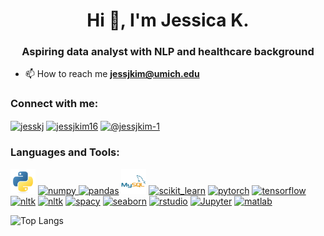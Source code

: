 
<!--
**Jessicak016/Jessicak016** is a ✨ _special_ ✨ repository because its `README.md` (this file) appears on your GitHub profile.

Here are some ideas to get you started:

- 🔭 I’m currently working on ...
- 🌱 I’m currently learning ...
- 👯 I’m looking to collaborate on ...
- 🤔 I’m looking for help with ...
- 💬 Ask me about ...
- 📫 How to reach me: ...
- 😄 Pronouns: ...
- ⚡ Fun fact: ...
-->
<h1 align="center">Hi 👋, I'm Jessica K.</h1>
<h3 align="center">Aspiring data analyst with NLP and healthcare background</h3>

- 📫 How to reach me **jessjkim@umich.edu**

<h3 align="left">Connect with me:</h3>
<p align="left">
<a href="https://linkedin.com/in/jesskj" target="blank"><img align="center" src="https://raw.githubusercontent.com/rahuldkjain/github-profile-readme-generator/master/src/images/icons/Social/linked-in-alt.svg" alt="jesskj" height="30" width="40" /></a>
<a href="https://kaggle.com/jessjkim16" target="blank"><img align="center" src="https://raw.githubusercontent.com/rahuldkjain/github-profile-readme-generator/master/src/images/icons/Social/kaggle.svg" alt="jessjkim16" height="30" width="40" /></a>
<a href="https://medium.com/@jessjkim-1" target="blank"><img align="center" src="https://raw.githubusercontent.com/rahuldkjain/github-profile-readme-generator/master/src/images/icons/Social/medium.svg" alt="@jessjkim-1" height="30" width="40" /></a>
</p>

<h3 align="left">Languages and Tools:</h3>
<p align="left">
<a href="https://www.python.org" target="_blank"><img src="https://raw.githubusercontent.com/devicons/devicon/master/icons/python/python-original.svg" alt="python" width="40" height="40"/></a>
<a href="https://numpy.org/" target="_blank"><img src="https://www.vectorlogo.zone/logos/numpy/numpy-icon.svg" alt="numpy" width="40" height="40"/>
<a href="https://pandas.pydata.org/" target="_blank"><img src="https://raw.githubusercontent.com/simple-icons/simple-icons/b057b4cc7c626d9352ec8c9e1da9899d02262d02/icons/pandas.svg" alt="pandas" width="40" height="40"/></a>
<a href="https://www.mysql.com/" target="_blank"><img src="https://raw.githubusercontent.com/devicons/devicon/master/icons/mysql/mysql-original-wordmark.svg" alt="mysql" width="40" height="40"/></a>
<a href="https://scikit-learn.org/stable/" target="_blank"><img src="https://upload.wikimedia.org/wikipedia/commons/0/05/Scikit_learn_logo_small.svg" alt="scikit_learn" width="40" height="40"/></a>
<a href="https://pytorch.org/" target="_blank"><img src="https://www.vectorlogo.zone/logos/pytorch/pytorch-icon.svg" alt="pytorch" width="40" height="40"/></a>
<a href="https://www.tensorflow.org/" target="_blank"><img src="https://www.vectorlogo.zone/logos/tensorflow/tensorflow-icon.svg" alt="tensorflow" width="40" height="30"/></a>
  <a href="https://www.nltk.org/" target="_blank"><img src="https://miro.medium.com/max/1184/1*5dQO7LHrsy3lIi2d0bgRLw.png" alt="nltk" width="40" height="40"/></a>
  <a href="https://spacy.io/" target="_blank"><img src="https://miro.medium.com/max/1184/1*5dQO7LHrsy3lIi2d0bgRLw.png" alt="nltk" width="40" height="40"/></a>
  <a href="https://matplotlib.org/" target="_blank"><img src="https://upload.wikimedia.org/wikipedia/commons/8/88/SpaCy_logo.svg" alt="spacy" width="40" height="40"/></a>
  <a href="https://seaborn.pydata.org/" target="_blank"><img src="https://i1.wp.com/cmdlinetips.com/wp-content/uploads/2020/09/Seaborn_logo.png?resize=234%2C246&ssl=1" alt="seaborn" width="40" height="40"/></a>
  <a href="https://www.r-project.org/" target="_blank"><img src="https://www.vectorlogo.zone/logos/r-project/r-project-icon.svg" alt="rstudio" width="40" height="40"/></a>
  <a href="https://jupyter.org/" target="_blank"><img src="https://www.vectorlogo.zone/logos/jupyter/jupyter-icon.svg" alt="Jupyter" width="40" height="40"/></a>
  <a href="https://www.mathworks.com/" target="_blank"><img src="https://upload.wikimedia.org/wikipedia/commons/2/21/Matlab_Logo.png" alt="matlab" width="40" height="40"/></a>
</p>

![Top Langs](https://github-readme-stats.vercel.app/api/top-langs/?username=jessicak016&layout=compact&theme=tokyonight)
